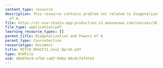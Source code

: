 ```yaml
---
content_type: resource
description: This resource contains problem set related to diagonalization and powers
  of A.
file: https://ol-ocw-studio-app-production.s3.amazonaws.com/courses/18-06sc-linear-algebra-fall-2011/dde9fec9ef59ca07608a98c8cfdf47e3_MIT18_06SCF11_Ses2.9prob.pdf
file_type: application/pdf
learning_resource_types: []
parent_title: Diagonalization and Powers of A
parent_type: CourseSection
resourcetype: Document
title: MIT18_06SCF11_Ses2.9prob.pdf
type: OCWFile
uid: dde9fec9-ef59-ca07-608a-98c8cfdf47e3
---
```

